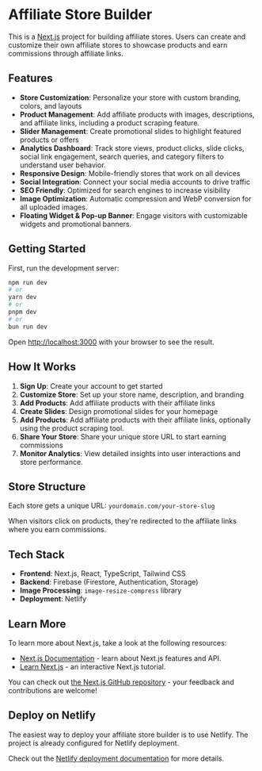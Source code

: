 # Affiliate Store Builder

This is a [Next.js](https://nextjs.org/) project for building affiliate stores. Users can create and customize their own affiliate stores to showcase products and earn commissions through affiliate links.

## Features

- **Store Customization**: Personalize your store with custom branding, colors, and layouts
-   **Product Management**: Add affiliate products with images, descriptions, and affiliate links, including a product scraping feature.
- **Slider Management**: Create promotional slides to highlight featured products or offers
-   **Analytics Dashboard**: Track store views, product clicks, slide clicks, social link engagement, search queries, and category filters to understand user behavior.
- **Responsive Design**: Mobile-friendly stores that work on all devices
- **Social Integration**: Connect your social media accounts to drive traffic
- **SEO Friendly**: Optimized for search engines to increase visibility
-   **Image Optimization**: Automatic compression and WebP conversion for all uploaded images.
-   **Floating Widget & Pop-up Banner**: Engage visitors with customizable widgets and promotional banners.

## Getting Started

First, run the development server:

```bash
npm run dev
# or
yarn dev
# or
pnpm dev
# or
bun run dev
```

Open [http://localhost:3000](http://localhost:3000) with your browser to see the result.

## How It Works

1. **Sign Up**: Create your account to get started
2. **Customize Store**: Set up your store name, description, and branding
3. **Add Products**: Add affiliate products with their affiliate links
4. **Create Slides**: Design promotional slides for your homepage
5.  **Add Products**: Add affiliate products with their affiliate links, optionally using the product scraping tool.
6.  **Share Your Store**: Share your unique store URL to start earning commissions
7.  **Monitor Analytics**: View detailed insights into user interactions and store performance.

## Store Structure

Each store gets a unique URL: `yourdomain.com/your-store-slug`

When visitors click on products, they're redirected to the affiliate links where you earn commissions.

## Tech Stack


- **Frontend**: Next.js, React, TypeScript, Tailwind CSS
- **Backend**: Firebase (Firestore, Authentication, Storage)
-   **Image Processing**: `image-resize-compress` library
- **Deployment**: Netlify

## Learn More

To learn more about Next.js, take a look at the following resources:

- [Next.js Documentation](https://nextjs.org/docs) - learn about Next.js features and API.
- [Learn Next.js](https://nextjs.org/learn) - an interactive Next.js tutorial.

You can check out [the Next.js GitHub repository](https://github.com/vercel/next.js/) - your feedback and contributions are welcome!

## Deploy on Netlify

The easiest way to deploy your affiliate store builder is to use Netlify. The project is already configured for Netlify deployment.

Check out the [Netlify deployment documentation](https://docs.netlify.com/) for more details.